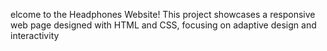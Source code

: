 elcome to the Headphones Website! This project showcases a responsive web page designed with HTML and CSS, focusing on adaptive design and interactivity
